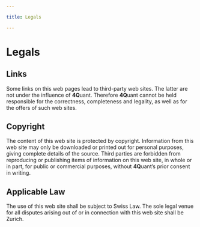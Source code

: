 ```yaml
---

title: Legals

---
```


# Legals

## Links
Some links on this web pages lead to third-party web sites. The latter are not under the influence of <span class="alt-font"><strong>4Q</strong>uant</span>. Therefore <span class="alt-font"><strong>4Q</strong>uant</span> cannot be held responsible for the correctness, completeness and legality, as well as for the offers of such web sites.

## Copyright

The content of this web site is protected by copyright. Information from this web site may only be downloaded or printed out for personal purposes, giving complete details of the source. Third parties are forbidden from reproducing or publishing items of information on this web site, in whole or in part, for public or commercial purposes, without <span  class="alt-font"><strong>4Q</strong>uant</span>’s prior consent in writing.

## Applicable Law

The use of this web site shall be subject to Swiss Law. The sole legal venue for all disputes arising out of or in connection with this web site shall be Zurich.
